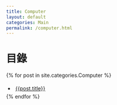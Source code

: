 ```yaml
---
title: Computer
layout: default
categories: Main
permalink: /computer.html
---
```


# 目錄

<html>


{% for post in site.categories.Computer %}   
    <li style="padding: 5px;"><a href="{{post.url | prepend:site.baseurl}}">{{post.title}}</a> </li>
{% endfor %}
</html>